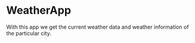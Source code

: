 # WeatherApp
With this app we get the current weather data and weather information of the particular city.
